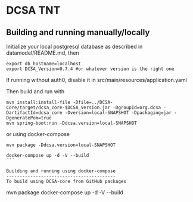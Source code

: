 # DCSA TNT 

Building and running manually/locally
-------------------------------------

Initialize your local postgresql database as described in datamodel/README.md, then
```
export db_hostname=localhost
export DCSA_Version=0.7.4 #or whatever version is the right one
```
If running without auth0, disable it in src/main/resources/application.yaml

Then build and run with
```
mvn install:install-file -Dfile=../DCSA-Core/target/dcsa_core-$DCSA_Version.jar -DgroupId=org.dcsa -DartifactId=dcsa_core -Dversion=local-SNAPSHOT -Dpackaging=jar -DgeneratePom=true
mvn spring-boot:run -Ddcsa.version=local-SNAPSHOT

```
or using docker-compose

```
mvn package -Ddcsa.version=local-SNAPSHOT

docker-compose up -d -V --build
´´´

Building and running using docker-compose
-----------------------------------------
To build using DCSA-core from GitHub packages
```
mvn package
docker-compose up -d -V --build
```
